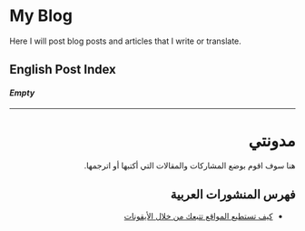 <div id = "english"/>

# My Blog
Here I will post blog posts and articles that I write or translate.

<!-- <div dir="rtl">

###### العربية [هنا](#arabic)

</div>   -->

## English Post Index

#### *Empty*

---

<div dir="rtl">

<div id="arabic"/>

# مدونتي 

هنا سوف اقوم بوضع المشاركات والمقالات التي أكتبها أو اترجمها.

<!-- <div dir="ltr">

###### English [here](#english)

</div>   -->

## فهرس المنشورات العربية 

* [كيف تستطيع المواقع تتبعك من خلال الأيقونات](favicon_super_cookies.md)

</div> 
